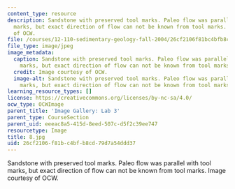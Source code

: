 ```yaml
---
content_type: resource
description: Sandstone with preserved tool marks. Paleo flow was parallel with tool
  marks, but exact direction of flow can not be known from tool marks. Image courtesy
  of OCW.
file: /courses/12-110-sedimentary-geology-fall-2004/26cf2106f81bc4bfb8cd79d7a54ddd37_8.jpg
file_type: image/jpeg
image_metadata:
  caption: Sandstone with preserved tool marks. Paleo flow was parallel with tool
    marks, but exact direction of flow can not be known from tool marks.
  credit: Image courtesy of OCW.
  image-alt: Sandstone with preserved tool marks. Paleo flow was parallel with tool
    marks, but exact direction of flow can not be known from tool marks.
learning_resource_types: []
license: https://creativecommons.org/licenses/by-nc-sa/4.0/
ocw_type: OCWImage
parent_title: 'Image Gallery: Lab 3'
parent_type: CourseSection
parent_uid: eeeac8a5-415d-8eed-507c-d5f2c39ee747
resourcetype: Image
title: 8.jpg
uid: 26cf2106-f81b-c4bf-b8cd-79d7a54ddd37
---
```

Sandstone with preserved tool marks. Paleo flow was parallel with tool marks, but exact direction of flow can not be known from tool marks. Image courtesy of OCW.